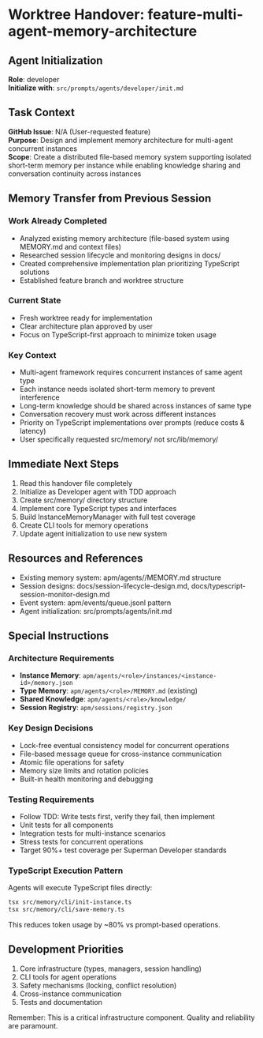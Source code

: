 # Worktree Handover: feature-multi-agent-memory-architecture

## Agent Initialization

**Role**: developer  
**Initialize with**: `src/prompts/agents/developer/init.md`

## Task Context

**GitHub Issue**: N/A (User-requested feature)  
**Purpose**: Design and implement memory architecture for multi-agent concurrent instances  
**Scope**: Create a distributed file-based memory system supporting isolated short-term memory per instance while enabling knowledge sharing and conversation continuity across instances

## Memory Transfer from Previous Session

### Work Already Completed
- Analyzed existing memory architecture (file-based system using MEMORY.md and context files)
- Researched session lifecycle and monitoring designs in docs/
- Created comprehensive implementation plan prioritizing TypeScript solutions
- Established feature branch and worktree structure

### Current State
- Fresh worktree ready for implementation
- Clear architecture plan approved by user
- Focus on TypeScript-first approach to minimize token usage

### Key Context
- Multi-agent framework requires concurrent instances of same agent type
- Each instance needs isolated short-term memory to prevent interference
- Long-term knowledge should be shared across instances of same type
- Conversation recovery must work across different instances
- Priority on TypeScript implementations over prompts (reduce costs & latency)
- User specifically requested src/memory/ not src/lib/memory/

## Immediate Next Steps

1. Read this handover file completely
2. Initialize as Developer agent with TDD approach
3. Create src/memory/ directory structure
4. Implement core TypeScript types and interfaces
5. Build InstanceMemoryManager with full test coverage
6. Create CLI tools for memory operations
7. Update agent initialization to use new system

## Resources and References

- Existing memory system: apm/agents/<role>/MEMORY.md structure
- Session designs: docs/session-lifecycle-design.md, docs/typescript-session-monitor-design.md
- Event system: apm/events/queue.jsonl pattern
- Agent initialization: src/prompts/agents/init.md

## Special Instructions

### Architecture Requirements
- **Instance Memory**: `apm/agents/<role>/instances/<instance-id>/memory.json`
- **Type Memory**: `apm/agents/<role>/MEMORY.md` (existing)
- **Shared Knowledge**: `apm/agents/<role>/knowledge/`
- **Session Registry**: `apm/sessions/registry.json`

### Key Design Decisions
- Lock-free eventual consistency model for concurrent operations
- File-based message queue for cross-instance communication
- Atomic file operations for safety
- Memory size limits and rotation policies
- Built-in health monitoring and debugging

### Testing Requirements
- Follow TDD: Write tests first, verify they fail, then implement
- Unit tests for all components
- Integration tests for multi-instance scenarios
- Stress tests for concurrent operations
- Target 90%+ test coverage per Superman Developer standards

### TypeScript Execution Pattern
Agents will execute TypeScript files directly:
```bash
tsx src/memory/cli/init-instance.ts
tsx src/memory/cli/save-memory.ts
```

This reduces token usage by ~80% vs prompt-based operations.

## Development Priorities

1. Core infrastructure (types, managers, session handling)
2. CLI tools for agent operations
3. Safety mechanisms (locking, conflict resolution)
4. Cross-instance communication
5. Tests and documentation

Remember: This is a critical infrastructure component. Quality and reliability are paramount.